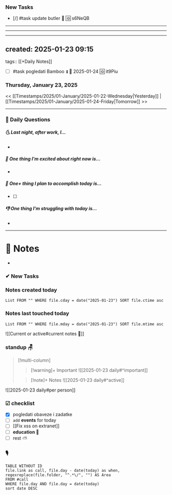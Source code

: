 ### New Tasks
- [/] #task update butler 🔼 🆔 s6NeQB
---
---
---
created: 2025-01-23 09:15
---
tags:: [[+Daily Notes]]
- [ ] #task pogledati Bamboo ⏫ 📅 2025-01-24 🆔 it9Piu
### Thursday, January 23, 2025

<< [[Timestamps/2025/01-January/2025-01-22-Wednesday|Yesterday]] | [[Timestamps/2025/01-January/2025-01-24-Friday|Tomorrow]] >>

---
### 📅 Daily Questions
##### 🌜 **Last night, after work, I...**
- 

##### 🙌 **One thing I'm excited about right now is...**
- 

##### 🚀 **One+ thing I plan to accomplish today is...**
- [ ] 

##### 👎 **One thing I'm struggling with today is...**
- 

---
# 📝 Notes
- 
### ✔ New Tasks

### Notes created today
```dataview
List FROM "" WHERE file.cday = date("2025-01-23") SORT file.ctime asc
```

### Notes last touched today
```dataview
List FROM "" WHERE file.mday = date("2025-01-23") SORT file.mtime asc
`````


![[Current or active#current notes 📓]]

### standup 🪑

> [!multi-column]
>> [!warning]+ Important
>> ![[2025-01-23 daily#^important]]
>
>> [!note]+ Notes
>> ![[2025-01-23 daily#^active]]

![[2025-01-23 daily#per person]]

### ☑ checklist
- [x] pogledati  obaveze i zadatke
- [ ] `add` **events** for today
- [ ] [[Fix xss on extranet]]
- [ ] **education 🎒**
- [ ] rest ⛅ 

### 🎙
```dataview
TABLE WITHOUT ID
file.link as call, file.day - date(today) as when, regexreplace(file.folder, "^.*\/", "") AS Area
FROM #call
WHERE file.day AND file.day = date(today)
sort date DESC
```
